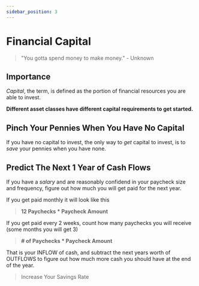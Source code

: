 ```yaml
---
sidebar_position: 3
---
```


# Financial Capital

>"You gotta spend money to make money." - Unknown

## Importance

*Capital*, the term, is defined as the portion of financial resources you are able to invest. 

**Different asset classes have different capital requirements to get started.**

## Pinch Your Pennies When You Have No Capital

If you have no capital to invest, the only way to *get* capital to invest, is to *save* your pennies when you have none.

## Predict The Next 1 Year of Cash Flows

If you have a *salary* and are reasonably confidend in your paycheck size and frequency, figure out how much you will get paid for the next year. 

If you get paid monthly it will look like this
>**12 Paychecks * Paycheck Amount**

If you get paid every 2 weeks, count how many paychecks you will receive (some months you will get 3)
>**# of Paychecks * Paycheck Amount**

That is your INFLOW of cash, and subtract the next years worth of OUTFLOWS to figure out how much more cash you should have at the end of the year.

>Increase Your Savings Rate